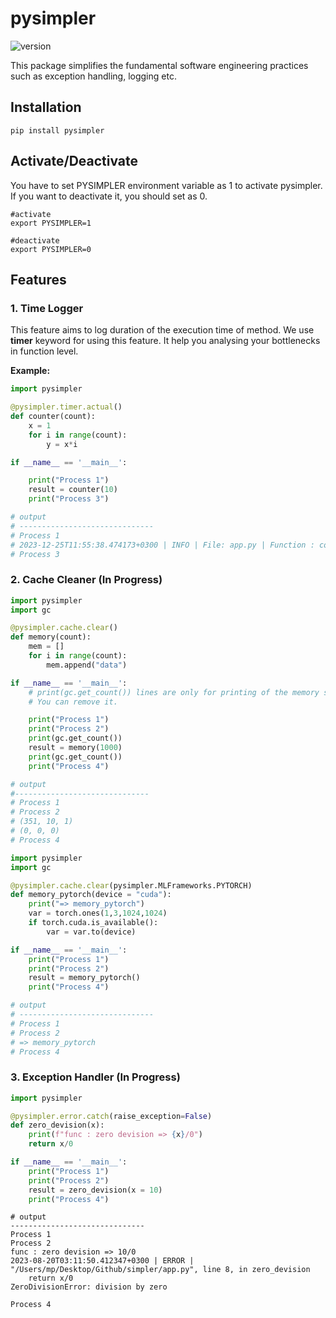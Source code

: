 # pysimpler

![version](https://img.shields.io/badge/version-0.0.3-blue)

This package simplifies the fundamental software engineering practices such as exception handling, logging etc. 


## Installation

```
pip install pysimpler
```

## Activate/Deactivate

You have to set PYSIMPLER environment variable as 1 to activate pysimpler. If you want to deactivate it, you should set as 0.

```
#activate
export PYSIMPLER=1

#deactivate
export PYSIMPLER=0
```

## Features

### 1. Time Logger


This feature aims to log duration of the execution time of method. We use **timer** keyword for using this feature. It help you analysing your bottlenecks in function level.


**Example:**

```python
import pysimpler

@pysimpler.timer.actual()
def counter(count):
    x = 1
    for i in range(count):
        y = x*i

if __name__ == '__main__':

    print("Process 1")
    result = counter(10)
    print("Process 3")

# output
# ------------------------------
# Process 1
# 2023-12-25T11:55:38.474173+0300 | INFO | File: app.py | Function : counter | Duration : 0.0005151670000032027 sec
# Process 3
```



### 2. Cache Cleaner (In Progress)


```python
import pysimpler
import gc

@pysimpler.cache.clear()
def memory(count):
    mem = []
    for i in range(count):
        mem.append("data")

if __name__ == '__main__':
    # print(gc.get_count()) lines are only for printing of the memory state. 
    # You can remove it.

    print("Process 1")
    print("Process 2")
    print(gc.get_count()) 
    result = memory(1000)
    print(gc.get_count())
    print("Process 4")

# output
#------------------------------
# Process 1
# Process 2
# (351, 10, 1)
# (0, 0, 0)
# Process 4
```




```python
import pysimpler
import gc

@pysimpler.cache.clear(pysimpler.MLFrameworks.PYTORCH)
def memory_pytorch(device = "cuda"):
    print("=> memory_pytorch")
    var = torch.ones(1,3,1024,1024)
    if torch.cuda.is_available():
        var = var.to(device)

if __name__ == '__main__':
    print("Process 1")
    print("Process 2")
    result = memory_pytorch()
    print("Process 4")

# output
# ------------------------------
# Process 1
# Process 2
# => memory_pytorch
# Process 4
```


### 3. Exception Handler (In Progress)


```python
import pysimpler

@pysimpler.error.catch(raise_exception=False)
def zero_devision(x):
    print(f"func : zero devision => {x}/0")
    return x/0

if __name__ == '__main__':
    print("Process 1")
    print("Process 2")
    result = zero_devision(x = 10)
    print("Process 4")
```
```
# output
------------------------------
Process 1
Process 2
func : zero devision => 10/0
2023-08-20T03:11:50.412347+0300 | ERROR |  "/Users/mp/Desktop/Github/simpler/app.py", line 8, in zero_devision
    return x/0
ZeroDivisionError: division by zero

Process 4
```
